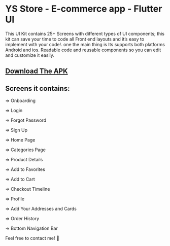 # YS Store - E-commerce app - Flutter UI

This UI Kit contains 25+ Screens with different types of UI components; this kit can save your time to code all Front end layouts and it’s easy to implement with your code!. one the main thing is Its supports both platforms Android and ios.
Readable code and reusable components so you can edit and customize it easily.

## [Download The APK](https://drive.google.com/file/d/1mrwEwxWGNIYQA0qNYxL0WFjlQ-HrUir_/view?usp=sharing)

## Screens it contains:

=> Onboarding

=> Login

=> Forgot Password

=> Sign Up

=> Home Page

=> Categories Page

=> Product Details

=> Add to Favorites

=> Add to Cart

=> Checkout Timeline

=> Profile

=> Add Your Addresses and Cards

=> Order History

=> Bottom Navigation Bar

Feel free to contact me! 🙏 


